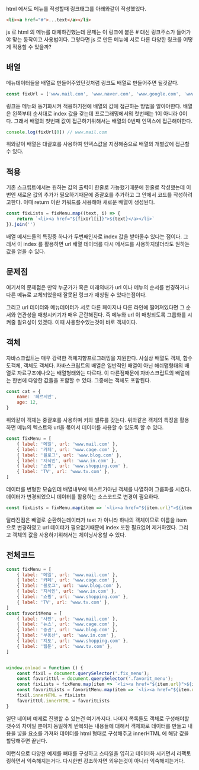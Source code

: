 html 에서도 메뉴를 작성할때 링크태그를 아래와같이 작성했었다.
```html
<li><a href="#">...text</a></li>
```
js 로 html 의 메뉴를 대체하긴했는데 문제는 이 링크에 붙은 # 대신 링크주소가 들어가야 맞는 동작이고 사용법이다. 그렇다면 js 로 만든 메뉴에 서로 다른 다양한 링크를 어떻게 적용할 수 있을까?

## 배열
메뉴데이터들을 배열로 만들어주었던것처럼 링크도 배열로 만들어주면 될것같다.
```js
const fixUrl = ['www.mail.com', 'www.naver.com', 'www.google.com', 'www.youtube.com', 'www.shopping.com', 'www.tv.com']
```
링크듣 메뉴와 동기화시켜 적용하기전에 배열의 값에 접근하는 방법을 알아야한다. 배열은 왼쪽부터 순서대로 index 값을 갖는데 프로그래밍에서의 첫번째는 1이 아니라 0이다. 그래서 배열의 첫번째 값이 접근하기위해서는 배열의 0번째 인덱스에 접근해야한다.

```js
console.log(fixUrl[0]) // www.mail.com
```

위와같이 배열은 대괄호를 사용하여 인덱스값을 지정해줌으로 배열의 개별값에 접근할 수 있다.

## 적용
기존 스크립트에서는 원하는 값의 출력이 한줄로 가능했기때문에 한줄로 작성했는데 이번엔 새로운 값의 추가가 필요하기때문에 중괄호를 추가하고 그 안에서 코드를 작성하려고한다. 이때 return 이란 키워드를 사용해야 새로운 배열이 생성된다.

```js
const fixLists = fixMenu.map((text, i) => {
    return `<li><a href="${fixUrl[i]}">${text}</a></li>`
}).join('')
```

배열 메서드들의 특징중 하나가 두번째인자로 index 값을 받아올수 있다는 점이다. 그래서 이 index 를 활용하면 url 배열 데이터를 다시 메서드를 사용하지않더라도 원하는 값을 얻을 수 있다.

## 문제점
여기서의 문제점은 만약 누군가가 혹은 미래의내가 url 이나 메뉴의 순서를 변경하거나 다른 메뉴로 교체되었을때 잘못된 링크가 매칭될 수 있다는점이다. 
  
그리고 url 데이터와 메뉴데이터가 서로 다른 페이지나 다른 라인에 떨어져있다면 그 순서와 연관성을 매칭시키기가 매우 곤란해진다. 즉 메뉴와 url 이 매칭되도록 그룹화를 시켜줄 필요성이 있겠다. 이때 사용할수있는것이 바로 객체이다.

## 객체
자바스크립트는 매우 강력한 객체지향프로그래밍을 지원한다. 사실상 배열도 객체, 함수도객체, 객체도 객체다. 자바스크립트의 배열은 일반적인 배열이 아닌 해쉬맵형태의 배열로 자료구조에나오는 배열형태와는 다르다. 이 다른점때문에 자바스크립트의 배열에는 한변에 다양한 값들을 포함할 수 있다. 그중에는 객체도 포함된다.

```js
const cat = {
    name: '페르시안',
    age: 12,
} 
```

위와같이 객체는 중괄호를 사용하며 키와 밸류를 갖는다. 위와같은 객체의 특징을 활용하면 메뉴의 텍스트와 url을 묶어서 데이터를 사용할 수 있도록 할 수 있다.

```js
const fixMenu = [
    { label: '메일', url: 'www.mail.com' },
    { label: '카페', url: 'www.cage.com' },
    { label: '블로그', url: 'www.blog.com' },
    { label: '지식인', url: 'www.in.com' },
    { label: '쇼핑', url: 'www.shopping.com' },
    { label: 'TV', url: 'www.tv.com' },
]
```
데이터를 변형한 모습인데 배열내부에 텍스트가아닌 객체를 나열하여 그룹화를 시켰다.  
데이터가 변경되었으니 데이터를 활용하는 소스코드로 변경이 필요하다.

```js
const fixLists = fixMenu.map(item => `<li><a href="${item.url}">${item.label}</a></li>`).join('')
```

달라진점은 배열로 순환하는데이터가 text 가 아니라 하나의 객체이므로 이름을 item 으로 변경하였고 url 데이터가 필요없기때문에 index 또한 필요없어 제거하였다. 그리고 객체의 값을 사용하기위해서는 체이닝사용할 수 있다.

## 전체코드

```js
const fixMenu = [
    { label: '메일', url: 'www.mail.com' },
    { label: '카페', url: 'www.cage.com' },
    { label: '블로그', url: 'www.blog.com' },
    { label: '지식인', url: 'www.in.com' },
    { label: '쇼핑', url: 'www.shopping.com' },
    { label: 'TV', url: 'www.tv.com' },
]
const favoritMenu = [
    { label: '사전', url: 'www.mail.com' },
    { label: '뉴스', url: 'www.cage.com' },
    { label: '증권', url: 'www.blog.com' },
    { label: '부동산', url: 'www.in.com' },
    { label: '지도', url: 'www.shopping.com' },
    { label: '웹툰', url: 'www.tv.com' },
]


window.onload = function () {
    const fixUl = document.querySelector('.fix_menu');
    const favorittUl = document.querySelector('.favorit_menu');
    const fixLists = fixMenu.map(item => `<li><a href="${item.url}">${item.label}</a></li>`).join('')
    const favoritLists = favoritMenu.map(item => `<li><a href="${item.url}">${item.label}</a></li>`).join('')
    fixUl.innerHTML = fixLists
    favorittUl.innerHTML = favoritLists
}
```

일단 네이버 예제로 진행할 수 있는건 여기까지다. 나머지 목록들도 객체로 구성해야할 갯수의 차이일 뿐이지 동일하게 반복되는 내용들에 대해서 객체화로 데이터를 만들고 내용을 넣을 요소를 가져와 데이터를 html 형태로 구성해주고 innerHTML 에 해당 값을 할당해주면 끝난다.
  
이런식으로 다양한 예제를 뼈대를 구성하고 스타일을 입히고 데이터화 시키면서 리팩토링하면서 익숙해지는거다. 다시한번 강조하자면 외우는것이 아니라 익숙해지는거다.